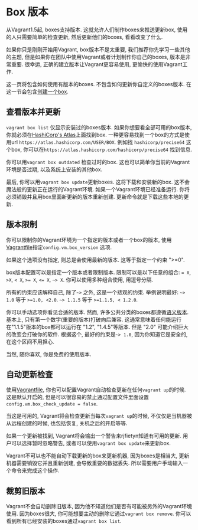 Box 版本
==================

从Vagrant1.5起, boxes支持版本. 这就允许人们制作boxes来推送更新box, 使用的人只需要简单的检查更新, 然后更新他们的boxes, 看看改变了什么. 

如果你只是刚刚开始用Vagrant, box版本不是太重要, 我们推荐你先学习一些其他的主题, 但是如果你在团队中使用Vagrant或者计划制作你自己的boxes, 版本是非常重要. 很幸运, 正确的建立版本让Vagrant更容易使用, 更愉快的使用Vagrant工作.

这一页将包含如何使用有版本的boxes. 不包含如何更新你自定义的boxes版本. 在这一节会包含[创建一个box](boxes-create-a-base-box.md).

查看版本并更新
-------------------------

`vagrant box list` 仅显示安装过的boxes版本. 如果你想要看全部可用的box版本, 你就必须在[HashiCorp's Atlas](https://atlas.hashicorp.com/)上面找到box. 一种更容易找到一个box的方式是使用url `https://atlas.hashicorp.com/USER/BOX`. 例如找 `hashicorp/precise64` 这个box, 你可以在`https://atlas.hashicorp.com/hashicorp/precise64` 找到信息.

你可以用`vagrant box outdated` 检查过时的box.
这也可以简单你当前的Vagrant环境是否过期, 以及系统上安装的其他box.

最后, 你可以用`vagrant box update`更新boxes. 这将下载和安装新的box. 这不会魔法般的更新正在运行的Vagrant环境. 如果一个Vagrant环境已经准备运行. 你将必须销毁并且用box里面新更新的版本重新创建. 更新命令就是下载这些本地的更新.

版本限制
-----------------------

你可以限制你的Vagrant环境为一个指定的版本或者一个box的版本, 使用 [Vagrantfile](vagrantfile-overview.md)指定`config.vm.box_version` 选项.


如果这个选项没有指定, 则总是会使用最新的版本. 这等于指定一个约束 ">=0".

box版本配置可以是指定一个版本或者限制版本.
限制可以是以下任意的组合: `= X`, `>X`, `< X`, `>= X`, `<= X`, `~> X`. 你可以使用多种组合使用, 用逗号分隔.

所有的约束应该解释自己, 除了`~>` 之外, 这是一个悲观的约束. 举例说明最好: `~> 1.0` 等于 `>=1.0, <2.0`. `~> 1.1.5` 等于 `>=1.1.5, < 1.2.0`.

你可以手动选项你看见合适的版本. 然而, 许多公共分类的boxes都遵循[语义版本](http://semver.org/). 基本上, 只有第一个数字(重要的版本)打破向后兼容. 这通常意味着任何能运行在"1.1.5"版本的box都可以运行在 "1.2", "1.4.5"等版本. 但是 "2.0" 可能介绍巨大的改变会打破你的软件. 根据这个, 最好的约束是`~> 1.0`, 因为你知道它是安全的, 在这个区间不用担心.

当然, 随你喜欢, 你是免费的使用版本.

自动更新检查
-------------------------

使用[Vagrantfile](vagrantfile-overview.md), 你也可以配置Vagrant自动检查更新在任何`vagrant up`的时候. 这是默认开启的, 但是可以很容易的禁止通过配置文件里面设置`config.vm.box_check_update = false`.

当这是可用的, Vagrant将会检查更新当每次`vagrant up`的时候, 不仅仅是当机器被从远程创建的时候, 也包括恢复, 关机之后的开启等等.

如果一个更新被找到, Vagrant将会输出一个警告来rjfietyn知道有可用的更新. 用户可以选择暂时忽略警告, 或者可以使用`vagrant box update`来更新box.

Vagrant不可以也不能自动下载更新的box来更新机器, 因为boxes是相当大, 更新机器需要销毁它并且重新创建, 会导致重要的数据丢失. 所以需要用户手动输入一个命令来完成这个操作.

裁剪旧版本
--------------------------

Vagrant不会自动删除旧版本, 因为他不知道他们是否有可能被另外的Vagrant环境使用. 因为boxes很大, 你可能想要主动的删除它通过`vagrant box remove`. 你可以看到所有已经安装的boxes通过`vagrant box list`.

